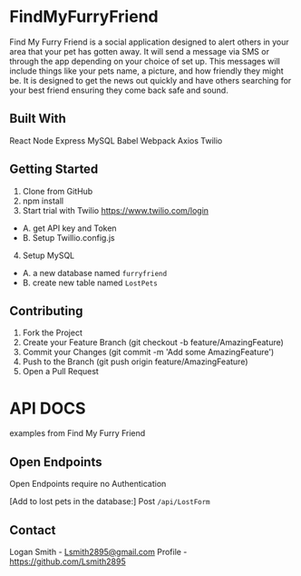 # FindMyFurryFriend
Find My Furry Friend is a social application designed to alert others in your area that your pet has gotten away. It will send a message via SMS or through the app depending on your choice of set up. This messages will include things like your pets name, a picture, and how friendly they might be. It is designed to get the news out quickly and have others searching for your best friend ensuring they come back safe and sound.

## Built With
React
Node
Express
MySQL
Babel
Webpack
Axios
Twilio

## Getting Started
1. Clone from GitHub
2. npm install
3. Start trial with Twilio https://www.twilio.com/login
  * A. get API key and Token
  * B. Setup Twillio.config.js
4. Setup MySQL
  * A. a new database named `furryfriend`
  * B. create new table named `LostPets`

## Contributing
1. Fork the Project
2. Create your Feature Branch (git checkout -b feature/AmazingFeature)
3. Commit your Changes (git commit -m 'Add some AmazingFeature')
4. Push to the Branch (git push origin feature/AmazingFeature)
5. Open a Pull Request

# API DOCS
examples from Find My Furry Friend

## Open Endpoints
Open Endpoints require no Authentication

[Add to lost pets in the database:] Post `/api/LostForm`


## Contact
Logan Smith - Lsmith2895@gmail.com
Profile - https://github.com/Lsmith2895

